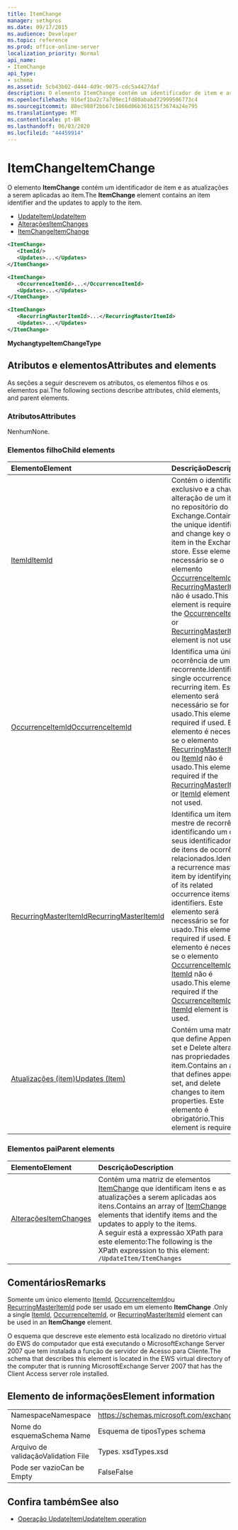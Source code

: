 ```yaml
---
title: ItemChange
manager: sethgros
ms.date: 09/17/2015
ms.audience: Developer
ms.topic: reference
ms.prod: office-online-server
localization_priority: Normal
api_name:
- ItemChange
api_type:
- schema
ms.assetid: 5cb43b02-d444-4d9c-9075-cdc5a4427daf
description: O elemento ItemChange contém um identificador de item e as atualizações a serem aplicadas ao item.
ms.openlocfilehash: 916ef1ba2c7a709ec1fd80ababd72999506773c4
ms.sourcegitcommit: 88ec988f2bb67c1866d06b361615f3674a24e795
ms.translationtype: MT
ms.contentlocale: pt-BR
ms.lasthandoff: 06/03/2020
ms.locfileid: "44459914"
---
```

# <a name="itemchange"></a><span data-ttu-id="446b4-103">ItemChange</span><span class="sxs-lookup"><span data-stu-id="446b4-103">ItemChange</span></span>

<span data-ttu-id="446b4-104">O elemento **ItemChange** contém um identificador de item e as atualizações a serem aplicadas ao item.</span><span class="sxs-lookup"><span data-stu-id="446b4-104">The **ItemChange** element contains an item identifier and the updates to apply to the item.</span></span> 
  
- [<span data-ttu-id="446b4-105">UpdateItem</span><span class="sxs-lookup"><span data-stu-id="446b4-105">UpdateItem</span></span>](updateitem.md) 
- [<span data-ttu-id="446b4-106">Alterações</span><span class="sxs-lookup"><span data-stu-id="446b4-106">ItemChanges</span></span>](itemchanges.md)
- [<span data-ttu-id="446b4-107">ItemChange</span><span class="sxs-lookup"><span data-stu-id="446b4-107">ItemChange</span></span>](itemchange.md)
  
```xml
<ItemChange>
   <ItemId/>
   <Updates>...</Updates>
</ItemChange>
```

```xml
<ItemChange>
   <OccurrenceItemId>...</OccurrenceItemId>
   <Updates>...</Updates>
</ItemChange>
```

```xml
<ItemChange>
   <RecurringMasterItemId>...</RecurringMasterItemId>
   <Updates>...</Updates>
</ItemChange>
```

<span data-ttu-id="446b4-108">**Mychangtype**</span><span class="sxs-lookup"><span data-stu-id="446b4-108">**ItemChangeType**</span></span>

## <a name="attributes-and-elements"></a><span data-ttu-id="446b4-109">Atributos e elementos</span><span class="sxs-lookup"><span data-stu-id="446b4-109">Attributes and elements</span></span>

<span data-ttu-id="446b4-110">As seções a seguir descrevem os atributos, os elementos filhos e os elementos pai.</span><span class="sxs-lookup"><span data-stu-id="446b4-110">The following sections describe attributes, child elements, and parent elements.</span></span>
  
### <a name="attributes"></a><span data-ttu-id="446b4-111">Atributos</span><span class="sxs-lookup"><span data-stu-id="446b4-111">Attributes</span></span>

<span data-ttu-id="446b4-112">Nenhum</span><span class="sxs-lookup"><span data-stu-id="446b4-112">None.</span></span>
  
### <a name="child-elements"></a><span data-ttu-id="446b4-113">Elementos filho</span><span class="sxs-lookup"><span data-stu-id="446b4-113">Child elements</span></span>

|<span data-ttu-id="446b4-114">**Elemento**</span><span class="sxs-lookup"><span data-stu-id="446b4-114">**Element**</span></span>|<span data-ttu-id="446b4-115">**Descrição**</span><span class="sxs-lookup"><span data-stu-id="446b4-115">**Description**</span></span>|
|:-----|:-----|
|[<span data-ttu-id="446b4-116">ItemId</span><span class="sxs-lookup"><span data-stu-id="446b4-116">ItemId</span></span>](itemid.md) <br/> |<span data-ttu-id="446b4-117">Contém o identificador exclusivo e a chave de alteração de um item no repositório do Exchange.</span><span class="sxs-lookup"><span data-stu-id="446b4-117">Contains the unique identifier and change key of an item in the Exchange store.</span></span> <span data-ttu-id="446b4-118">Esse elemento é necessário se o elemento [OccurrenceItemId](occurrenceitemid.md) ou [RecurringMasterItemId](recurringmasteritemid.md) não é usado.</span><span class="sxs-lookup"><span data-stu-id="446b4-118">This element is required if the [OccurrenceItemId](occurrenceitemid.md) or [RecurringMasterItemId](recurringmasteritemid.md) element is not used.</span></span>  <br/> |
|[<span data-ttu-id="446b4-119">OccurrenceItemId</span><span class="sxs-lookup"><span data-stu-id="446b4-119">OccurrenceItemId</span></span>](occurrenceitemid.md) <br/> |<span data-ttu-id="446b4-120">Identifica uma única ocorrência de um item recorrente.</span><span class="sxs-lookup"><span data-stu-id="446b4-120">Identifies a single occurrence of a recurring item.</span></span> <span data-ttu-id="446b4-121">Este elemento será necessário se for usado.</span><span class="sxs-lookup"><span data-stu-id="446b4-121">This element is required if used.</span></span> <span data-ttu-id="446b4-122">Este elemento é necessário se o elemento [RecurringMasterItemId](recurringmasteritemid.md) ou [ItemId](itemid.md) não é usado.</span><span class="sxs-lookup"><span data-stu-id="446b4-122">This element is required if the [RecurringMasterItemId](recurringmasteritemid.md) or [ItemId](itemid.md) element is not used.</span></span>  <br/> |
|[<span data-ttu-id="446b4-123">RecurringMasterItemId</span><span class="sxs-lookup"><span data-stu-id="446b4-123">RecurringMasterItemId</span></span>](recurringmasteritemid.md) <br/> |<span data-ttu-id="446b4-124">Identifica um item mestre de recorrência identificando um de seus identificadores de itens de ocorrência relacionados.</span><span class="sxs-lookup"><span data-stu-id="446b4-124">Identifies a recurrence master item by identifying one of its related occurrence items' identifiers.</span></span> <span data-ttu-id="446b4-125">Este elemento será necessário se for usado.</span><span class="sxs-lookup"><span data-stu-id="446b4-125">This element is required if used.</span></span> <span data-ttu-id="446b4-126">Este elemento é necessário se o elemento [OccurrenceItemId](occurrenceitemid.md) ou [ItemId](itemid.md) não é usado.</span><span class="sxs-lookup"><span data-stu-id="446b4-126">This element is required if the [OccurrenceItemId](occurrenceitemid.md) or [ItemId](itemid.md) element is not used.</span></span>  <br/> |
|[<span data-ttu-id="446b4-127">Atualizações (item)</span><span class="sxs-lookup"><span data-stu-id="446b4-127">Updates (Item)</span></span>](updates-item.md) <br/> |<span data-ttu-id="446b4-128">Contém uma matriz que define Append, set e Delete alterações nas propriedades do item.</span><span class="sxs-lookup"><span data-stu-id="446b4-128">Contains an array that defines append, set, and delete changes to item properties.</span></span> <span data-ttu-id="446b4-129">Este elemento é obrigatório.</span><span class="sxs-lookup"><span data-stu-id="446b4-129">This element is required.</span></span>  <br/> |
   
### <a name="parent-elements"></a><span data-ttu-id="446b4-130">Elementos pai</span><span class="sxs-lookup"><span data-stu-id="446b4-130">Parent elements</span></span>

|<span data-ttu-id="446b4-131">**Elemento**</span><span class="sxs-lookup"><span data-stu-id="446b4-131">**Element**</span></span>|<span data-ttu-id="446b4-132">**Descrição**</span><span class="sxs-lookup"><span data-stu-id="446b4-132">**Description**</span></span>|
|:-----|:-----|
|[<span data-ttu-id="446b4-133">Alterações</span><span class="sxs-lookup"><span data-stu-id="446b4-133">ItemChanges</span></span>](itemchanges.md) <br/> |<span data-ttu-id="446b4-134">Contém uma matriz de elementos [ItemChange](itemchange.md) que identificam itens e as atualizações a serem aplicadas aos itens.</span><span class="sxs-lookup"><span data-stu-id="446b4-134">Contains an array of [ItemChange](itemchange.md) elements that identify items and the updates to apply to the items.</span></span>  <br/> <span data-ttu-id="446b4-135">A seguir está a expressão XPath para este elemento:</span><span class="sxs-lookup"><span data-stu-id="446b4-135">The following is the XPath expression to this element:</span></span>  <br/>  `/UpdateItem/ItemChanges` <br/> |
   
## <a name="remarks"></a><span data-ttu-id="446b4-136">Comentários</span><span class="sxs-lookup"><span data-stu-id="446b4-136">Remarks</span></span>

<span data-ttu-id="446b4-137">Somente um único elemento [ItemId](itemid.md), [OccurrenceItemId](occurrenceitemid.md)ou [RecurringMasterItemId](recurringmasteritemid.md) pode ser usado em um elemento **ItemChange** .</span><span class="sxs-lookup"><span data-stu-id="446b4-137">Only a single [ItemId](itemid.md), [OccurrenceItemId](occurrenceitemid.md), or [RecurringMasterItemId](recurringmasteritemid.md) element can be used in an **ItemChange** element.</span></span> 
  
<span data-ttu-id="446b4-138">O esquema que descreve este elemento está localizado no diretório virtual do EWS do computador que está executando o MicrosoftExchange Server 2007 que tem instalada a função de servidor de Acesso para Cliente.</span><span class="sxs-lookup"><span data-stu-id="446b4-138">The schema that describes this element is located in the EWS virtual directory of the computer that is running MicrosoftExchange Server 2007 that has the Client Access server role installed.</span></span>
  
## <a name="element-information"></a><span data-ttu-id="446b4-139">Elemento de informações</span><span class="sxs-lookup"><span data-stu-id="446b4-139">Element information</span></span>

|||
|:-----|:-----|
|<span data-ttu-id="446b4-140">Namespace</span><span class="sxs-lookup"><span data-stu-id="446b4-140">Namespace</span></span>  <br/> |https://schemas.microsoft.com/exchange/services/2006/types  <br/> |
|<span data-ttu-id="446b4-141">Nome do esquema</span><span class="sxs-lookup"><span data-stu-id="446b4-141">Schema Name</span></span>  <br/> |<span data-ttu-id="446b4-142">Esquema de tipos</span><span class="sxs-lookup"><span data-stu-id="446b4-142">Types schema</span></span>  <br/> |
|<span data-ttu-id="446b4-143">Arquivo de validação</span><span class="sxs-lookup"><span data-stu-id="446b4-143">Validation File</span></span>  <br/> |<span data-ttu-id="446b4-144">Types. xsd</span><span class="sxs-lookup"><span data-stu-id="446b4-144">Types.xsd</span></span>  <br/> |
|<span data-ttu-id="446b4-145">Pode ser vazio</span><span class="sxs-lookup"><span data-stu-id="446b4-145">Can be Empty</span></span>  <br/> |<span data-ttu-id="446b4-146">False</span><span class="sxs-lookup"><span data-stu-id="446b4-146">False</span></span>  <br/> |
   
## <a name="see-also"></a><span data-ttu-id="446b4-147">Confira também</span><span class="sxs-lookup"><span data-stu-id="446b4-147">See also</span></span>

- [<span data-ttu-id="446b4-148">Operação UpdateItem</span><span class="sxs-lookup"><span data-stu-id="446b4-148">UpdateItem operation</span></span>](updateitem-operation.md)

